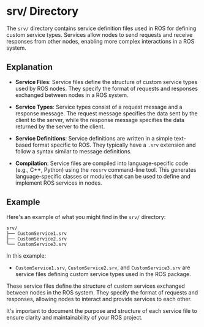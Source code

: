 # srv/ Directory

The `srv/` directory contains service definition files used in ROS for defining custom service types. Services allow nodes to send requests and receive responses from other nodes, enabling more complex interactions in a ROS system.

## Explanation

- **Service Files**: Service files define the structure of custom service types used by ROS nodes. They specify the format of requests and responses exchanged between nodes in a ROS system.

- **Service Types**: Service types consist of a request message and a response message. The request message specifies the data sent by the client to the server, while the response message specifies the data returned by the server to the client.

- **Service Definitions**: Service definitions are written in a simple text-based format specific to ROS. They typically have a `.srv` extension and follow a syntax similar to message definitions.

- **Compilation**: Service files are compiled into language-specific code (e.g., C++, Python) using the `rossrv` command-line tool. This generates language-specific classes or modules that can be used to define and implement ROS services in nodes.

## Example

Here's an example of what you might find in the `srv/` directory:

```
srv/
├── CustomService1.srv
├── CustomService2.srv
└── CustomService3.srv
```

In this example:
- `CustomService1.srv`, `CustomService2.srv`, and `CustomService3.srv` are service files defining custom service types used in the ROS package.

These service files define the structure of custom services exchanged between nodes in the ROS system. They specify the format of requests and responses, allowing nodes to interact and provide services to each other.

It's important to document the purpose and structure of each service file to ensure clarity and maintainability of your ROS project.